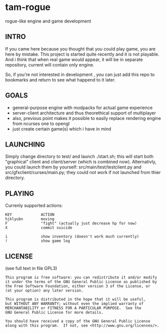 tam-rogue
=========

rogue-like engine and game development

INTRO
-----
If you came here because you thought that you could play game, you are here
by mistake. This project is started quite recently and it is not playable.
And i think that when real game would appear, it will be in separate
repository, current will contain only engine.

So, if you're not interested in development , you can just add this repo to
bookmarks and return to see what happend to it later.

GOALS
-----
* general-purpose engine with modpacks for actual game experience
* server-client architecture and thus theorethical support of multiplayer
* also, previous point makes it possible to easily replace rendering engine
from ncurses one to opengl
* just create certain game(s) which i have in mind

LAUNCHING
---------
Simply change directory to test/ and launch ./start.sh; this will start both
"graphical" client and client/server (which is combined now).
Alternativly, you could launch them by yourself: src/main/test/testclient.py
and src/gfxclient/curses/main.py; they could not work if not launched from
thier directory.

PLAYING
-------
Currenly supported actions:

    KEY             ACTION
    hjklyubn        moving
    F               "fight" (actually just decrease hp for now)
    X               commit suicide
    
    i               show inventory (doesn't work much currently)
    !               show game log

LICENSE
-------
(see full text in file GPL3)

    This program is free software: you can redistribute it and/or modify
    it under the terms of the GNU General Public License as published by
    the Free Software Foundation, either version 3 of the License, or
    (at your option) any later version.

    This program is distributed in the hope that it will be useful,
    but WITHOUT ANY WARRANTY; without even the implied warranty of
    MERCHANTABILITY or FITNESS FOR A PARTICULAR PURPOSE.  See the
    GNU General Public License for more details.

    You should have received a copy of the GNU General Public License
    along with this program.  If not, see <http://www.gnu.org/licenses/>.
